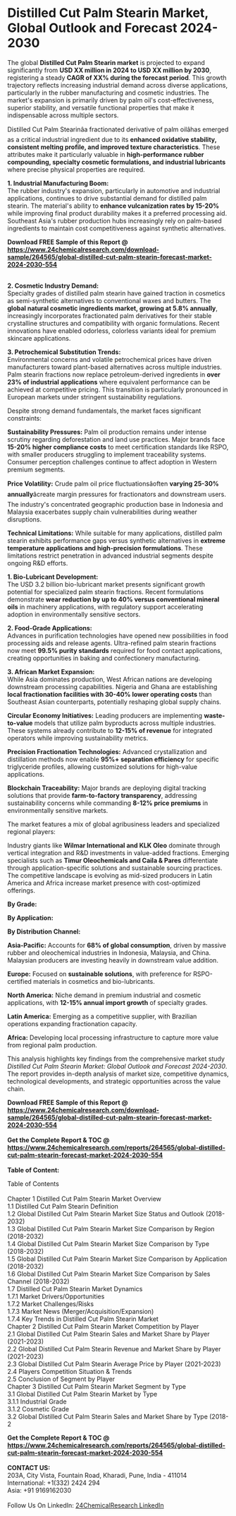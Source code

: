 <h1>Distilled Cut Palm Stearin Market, Global Outlook and Forecast 2024-2030</h1><p>The global <strong>Distilled Cut Palm Stearin market</strong> is projected to expand significantly from <strong>USD XX million in 2024 to USD XX million by 2030</strong>, registering a steady <strong>CAGR of XX% during the forecast period</strong>. This growth trajectory reflects increasing industrial demand across diverse applications, particularly in the rubber manufacturing and cosmetic industries. The market's expansion is primarily driven by palm oil's cost-effectiveness, superior stability, and versatile functional properties that make it indispensable across multiple sectors.</p><p>Distilled Cut Palm Stearinâa fractionated derivative of palm oilâhas emerged as a critical industrial ingredient due to its <strong>enhanced oxidative stability, consistent melting profile, and improved texture characteristics</strong>. These attributes make it particularly valuable in <strong>high-performance rubber compounding, specialty cosmetic formulations, and industrial lubricants</strong> where precise physical properties are required.</p><p><strong>1. Industrial Manufacturing Boom:</strong><br>
The rubber industry's expansion, particularly in automotive and industrial applications, continues to drive substantial demand for distilled palm stearin. The material's ability to <strong>enhance vulcanization rates by 15-20%</strong> while improving final product durability makes it a preferred processing aid. Southeast Asia's rubber production hubs increasingly rely on palm-based ingredients to maintain cost competitiveness against synthetic alternatives.</p><div><b>Download FREE Sample of this Report @ 
            <a href="https://www.24chemicalresearch.com/download-sample/264565/global-distilled-cut-palm-stearin-forecast-market-2024-2030-554">
            https://www.24chemicalresearch.com/download-sample/264565/global-distilled-cut-palm-stearin-forecast-market-2024-2030-554</a></b></div><br><p><strong>2. Cosmetic Industry Demand:</strong><br>
Specialty grades of distilled palm stearin have gained traction in cosmetics as semi-synthetic alternatives to conventional waxes and butters. The <strong>global natural cosmetic ingredients market, growing at 5.8% annually</strong>, increasingly incorporates fractionated palm derivatives for their stable crystalline structures and compatibility with organic formulations. Recent innovations have enabled odorless, colorless variants ideal for premium skincare applications.</p><p><strong>3. Petrochemical Substitution Trends:</strong><br>
Environmental concerns and volatile petrochemical prices have driven manufacturers toward plant-based alternatives across multiple industries. Palm stearin fractions now replace petroleum-derived ingredients in <strong>over 23% of industrial applications</strong> where equivalent performance can be achieved at competitive pricing. This transition is particularly pronounced in European markets under stringent sustainability regulations.</p><p>Despite strong demand fundamentals, the market faces significant constraints:</p><p><strong>Sustainability Pressures:</strong> Palm oil production remains under intense scrutiny regarding deforestation and land use practices. Major brands face <strong>15-20% higher compliance costs</strong> to meet certification standards like RSPO, with smaller producers struggling to implement traceability systems. Consumer perception challenges continue to affect adoption in Western premium segments.</p><p><strong>Price Volatility:</strong> Crude palm oil price fluctuationsâoften <strong>varying 25-30% annually</strong>âcreate margin pressures for fractionators and downstream users. The industry's concentrated geographic production base in Indonesia and Malaysia exacerbates supply chain vulnerabilities during weather disruptions.</p><p><strong>Technical Limitations:</strong> While suitable for many applications, distilled palm stearin exhibits performance gaps versus synthetic alternatives in <strong>extreme temperature applications and high-precision formulations</strong>. These limitations restrict penetration in advanced industrial segments despite ongoing R&amp;D efforts.</p><p><strong>1. Bio-Lubricant Development:</strong><br>
The USD 3.2 billion bio-lubricant market presents significant growth potential for specialized palm stearin fractions. Recent formulations demonstrate <strong>wear reduction by up to 40% versus conventional mineral oils</strong> in machinery applications, with regulatory support accelerating adoption in environmentally sensitive sectors.</p><p><strong>2. Food-Grade Applications:</strong><br>
Advances in purification technologies have opened new possibilities in food processing aids and release agents. Ultra-refined palm stearin fractions now meet <strong>99.5% purity standards</strong> required for food contact applications, creating opportunities in baking and confectionery manufacturing.</p><p><strong>3. African Market Expansion:</strong><br>
While Asia dominates production, West African nations are developing downstream processing capabilities. Nigeria and Ghana are establishing <strong>local fractionation facilities with 30-40% lower operating costs</strong> than Southeast Asian counterparts, potentially reshaping global supply chains.</p><p><strong>Circular Economy Initiatives:</strong> Leading producers are implementing <strong>waste-to-value</strong> models that utilize palm byproducts across multiple industries. These systems already contribute to <strong>12-15% of revenue</strong> for integrated operators while improving sustainability metrics.</p><p><strong>Precision Fractionation Technologies:</strong> Advanced crystallization and distillation methods now enable <strong>95%+ separation efficiency</strong> for specific triglyceride profiles, allowing customized solutions for high-value applications.</p><p><strong>Blockchain Traceability:</strong> Major brands are deploying digital tracking solutions that provide <strong>farm-to-factory transparency</strong>, addressing sustainability concerns while commanding <strong>8-12% price premiums</strong> in environmentally sensitive markets.</p><p>The market features a mix of global agribusiness leaders and specialized regional players:</p><p>Industry giants like <strong>Wilmar International and KLK Oleo</strong> dominate through vertical integration and R&amp;D investments in value-added fractions. Emerging specialists such as <strong>Timur Oleochemicals and Caila &amp; Pares</strong> differentiate through application-specific solutions and sustainable sourcing practices. The competitive landscape is evolving as mid-sized producers in Latin America and Africa increase market presence with cost-optimized offerings.</p><p><strong>By Grade:</strong></p><p><strong>By Application:</strong></p><p><strong>By Distribution Channel:</strong></p><p><strong>Asia-Pacific:</strong> Accounts for <strong>68% of global consumption</strong>, driven by massive rubber and oleochemical industries in Indonesia, Malaysia, and China. Malaysian producers are investing heavily in downstream value addition.</p><p><strong>Europe:</strong> Focused on <strong>sustainable solutions</strong>, with preference for RSPO-certified materials in cosmetics and bio-lubricants.</p><p><strong>North America:</strong> Niche demand in premium industrial and cosmetic applications, with <strong>12-15% annual import growth</strong> of specialty grades.</p><p><strong>Latin America:</strong> Emerging as a competitive supplier, with Brazilian operations expanding fractionation capacity.</p><p><strong>Africa:</strong> Developing local processing infrastructure to capture more value from regional palm production.</p><p>This analysis highlights key findings from the comprehensive market study <em>Distilled Cut Palm Stearin Market: Global Outlook and Forecast 2024-2030</em>. The report provides in-depth analysis of market size, competitive dynamics, technological developments, and strategic opportunities across the value chain.</p><div><b>Download FREE Sample of this Report @ 
            <a href="https://www.24chemicalresearch.com/download-sample/264565/global-distilled-cut-palm-stearin-forecast-market-2024-2030-554">
            https://www.24chemicalresearch.com/download-sample/264565/global-distilled-cut-palm-stearin-forecast-market-2024-2030-554</a></b></div><br><div><b>Get the Complete Report & TOC @ 
            <a href="https://www.24chemicalresearch.com/reports/264565/global-distilled-cut-palm-stearin-forecast-market-2024-2030-554">
            https://www.24chemicalresearch.com/reports/264565/global-distilled-cut-palm-stearin-forecast-market-2024-2030-554</a></b></div><br>
            <b>Table of Content:</b><p>Table of Contents<br />
<br />
Chapter 1 Distilled Cut Palm Stearin Market Overview<br />
    1.1 Distilled Cut Palm Stearin Definition<br />
    1.2 Global Distilled Cut Palm Stearin Market Size Status and Outlook (2018-2032)<br />
    1.3 Global Distilled Cut Palm Stearin Market Size Comparison by Region (2018-2032)<br />
    1.4 Global Distilled Cut Palm Stearin Market Size Comparison by Type (2018-2032)<br />
    1.5 Global Distilled Cut Palm Stearin Market Size Comparison by Application (2018-2032)<br />
    1.6 Global Distilled Cut Palm Stearin Market Size Comparison by Sales Channel (2018-2032)<br />
    1.7 Distilled Cut Palm Stearin Market Dynamics<br />
        1.7.1 Market Drivers/Opportunities<br />
        1.7.2 Market Challenges/Risks<br />
        1.7.3 Market News (Merger/Acquisition/Expansion)<br />
        1.7.4 Key Trends in Distilled Cut Palm Stearin Market<br />
Chapter 2 Distilled Cut Palm Stearin Market Competition by Player<br />
    2.1 Global Distilled Cut Palm Stearin Sales and Market Share by Player (2021-2023)<br />
    2.2 Global Distilled Cut Palm Stearin Revenue and Market Share by Player (2021-2023)<br />
    2.3 Global Distilled Cut Palm Stearin Average Price by Player (2021-2023)<br />
    2.4 Players Competition Situation & Trends<br />
    2.5 Conclusion of Segment by Player<br />
Chapter 3 Distilled Cut Palm Stearin Market Segment by Type<br />
    3.1 Global Distilled Cut Palm Stearin Market by Type<br />
        3.1.1 Industrial Grade<br />
        3.1.2 Cosmetic Grade<br />
    3.2 Global Distilled Cut Palm Stearin Sales and Market Share by Type (2018-2</p><div><b>Get the Complete Report & TOC @ 
            <a href="https://www.24chemicalresearch.com/reports/264565/global-distilled-cut-palm-stearin-forecast-market-2024-2030-554">
            https://www.24chemicalresearch.com/reports/264565/global-distilled-cut-palm-stearin-forecast-market-2024-2030-554</a></b></div><br><b>CONTACT US:</b><br>
            203A, City Vista, Fountain Road, Kharadi, Pune, India - 411014<br>
            International: +1(332) 2424 294<br>
            Asia: +91 9169162030 <br><br>
            Follow Us On LinkedIn: <a href="https://www.linkedin.com/company/24chemicalresearch/">24ChemicalResearch LinkedIn</a>